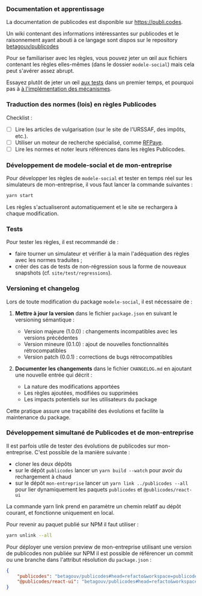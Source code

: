 


### Documentation et apprentissage

La documentation de publicodes est disponible sur https://publi.codes.

Un wiki contenant des informations intéressantes sur publicodes et le
raisonnement ayant abouti à ce langage sont dispos sur le repository
[betagouv/publicodes](https://github.com/betagouv/publicodes/wiki)

Pour se familiariser avec les règles, vous pouvez jeter un œil aux fichiers
contenant les règles elles-mêmes (dans le dossier `modele-social`) mais cela
peut s'avérer assez abrupt.

Essayez plutôt de jeter un œil [aux tests](https://github.com/betagouv/publicodes/tree/master/core/test/m%C3%A9canismes)
dans un premier temps, et pourquoi pas à [à l'implémentation des mécanismes](https://github.com/betagouv/publicodes/tree/master/core/source/mecanisms).

### Traduction des normes (lois) en règles Publicodes

Checklist :

-   [ ] Lire les articles de vulgarisation (sur le site de l'URSSAF, des impôts, etc.).
-   [ ] Utiliser un moteur de recherche spécialisé, comme [RFPaye](https://rfpaye.grouperf.com/).
-   [ ] Lire les normes et noter leurs références dans les règles Publicodes.

### Développement de modele-social et de mon-entreprise

Pour développer les règles de `modele-social` et tester en temps réel sur les simulateurs de mon-entreprise, il vous faut lancer la commande suivantes : 
  
  ```sh
  yarn start
  ```

Les règles s'actualiseront automatiquement et le site se rechargera à chaque modification.


### Tests

Pour tester les règles, il est recommandé de :

-   faire tourner un simulateur et vérifier à la main l'adéquation des règles avec les normes
    traduites ;
-   créer des cas de tests de non-régression sous la forme de nouveaux snapshots (cf.
    `site/test/regressions`).

### Versioning et changelog

Lors de toute modification du package `modele-social`, il est nécessaire de :

1. **Mettre à jour la version** dans le fichier `package.json` en suivant le versioning sémantique :
   - Version majeure (1.0.0) : changements incompatibles avec les versions précédentes
   - Version mineure (0.1.0) : ajout de nouvelles fonctionnalités rétrocompatibles
   - Version patch (0.0.1) : corrections de bugs rétrocompatibles

2. **Documenter les changements** dans le fichier `CHANGELOG.md` en ajoutant une nouvelle entrée qui décrit :
   - La nature des modifications apportées
   - Les règles ajoutées, modifiées ou supprimées
   - Les impacts potentiels sur les utilisateurs du package

Cette pratique assure une traçabilité des évolutions et facilite la maintenance du package.

### Développement simultané de Publicodes et de mon-entreprise

Il est parfois utile de tester des évolutions de publicodes sur mon-entreprise. C'est possible de la manière suivante :

-   cloner les deux dépôts
-   sur le dépôt `publicodes` lancer un `yarn build --watch` pour avoir du rechargement à chaud
-   sur le dépôt `mon-entreprise` lancer un `yarn link ../publicodes --all` pour lier dynamiquement les paquets `publicodes` et `@publicodes/react-ui`

La commande yarn link prend en paramètre un chemin relatif au dépôt courant, et fonctionne uniquement en local.

Pour revenir au paquet publié sur NPM il faut utiliser :

```sh
yarn unlink --all
```

Pour déployer une version preview de mon-entreprise utilisant une version de publicodes non publiée sur NPM il est possible de référencer un commit ou une branche dans l'attribut résolution du `package.json` :

```json
{
    "publicodes": "betagouv/publicodes#head=refacto&workspace=publicodes",
    "@publicodes/react-ui": "betagouv/publicodes#head=refacto&workspace=@publicodes/react-ui"
}
```